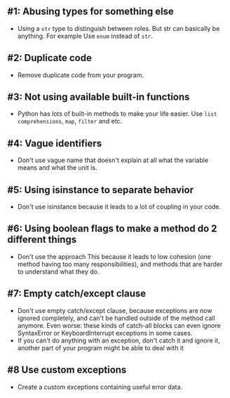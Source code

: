 ## #1: Abusing types for something else

  - Using a `str` type to distinguish between roles. But str can basically be anything. For example Use `enum` instead of `str`.

## #2: Duplicate code

  - Remove duplicate code from your program.

## #3: Not using available built-in functions

  - Python has lots of built-in methods to make your life easier. Use `list comprehensions`, `map`, `filter` and etc. 

## #4: Vague identifiers

  - Don't use vague name that doesn't explain at all what the variable means and what the unit is.

## #5: Using isinstance to separate behavior

  - Don't use isinstance because it leads to a lot of coupling in your code.

## #6: Using boolean flags to make a method do 2 different things

  - Don't use the approach This because it leads to low cohesion (one method having too many responsibilities), and methods that are harder to understand what they do.

## #7: Empty catch/except clause

  - Don't use empty catch/except clause, because exceptions are now ignored completely, and can't be handled outside of the method call anymore. Even worse: these kinds of catch-all blocks can even ignore SyntaxError or KeyboardInterrupt exceptions in some cases.
  - If you can't do anything with an exception, don't catch it and ignore it, another part of your program might be able to deal with it

## #8 Use custom exceptions

- Create a custom exceptions containing useful error data.
